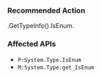### Recommended Action
.GetTypeInfo().IsEnum.

### Affected APIs
* `P:System.Type.IsEnum`
* `M:System.Type.get_IsEnum`
